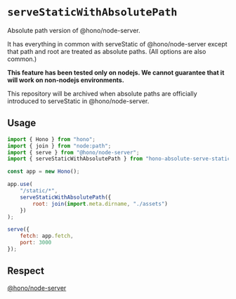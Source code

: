 # `serveStaticWithAbsolutePath`

Absolute path version of @hono/node-server.

It has everything in common with serveStatic of @hono/node-server except that path and root are treated as absolute paths. (All options are also common.)

**This feature has been tested only on nodejs. We cannot guarantee that it will work on non-nodejs environments.**

This repository will be archived when absolute paths are officially introduced to serveStatic in @hono/node-server.

## Usage

```js
import { Hono } from "hono";
import { join } from "node:path";
import { serve } from "@hono/node-server";
import { serveStaticWithAbsolutePath } from "hono-absolute-serve-static";

const app = new Hono();

app.use(
	"/static/*",
	serveStaticWithAbsolutePath({
		root: join(import.meta.dirname, "./assets")
	})
);

serve({
	fetch: app.fetch,
	port: 3000
});
```

## Respect

[@hono/node-server](https://github.com/honojs/node-server)
